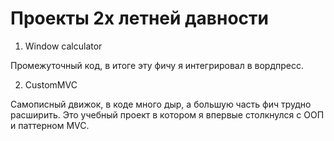 # Проекты 2х летней давности

1. Window calculator

Промежуточный код, в итоге эту фичу я интегрировал в вордпресс.

2. CustomMVC

Самописный движок, в коде много дыр, а большую часть фич трудно расширить. Это учебный проект в котором я впервые столкнулся с ООП и паттерном MVC.